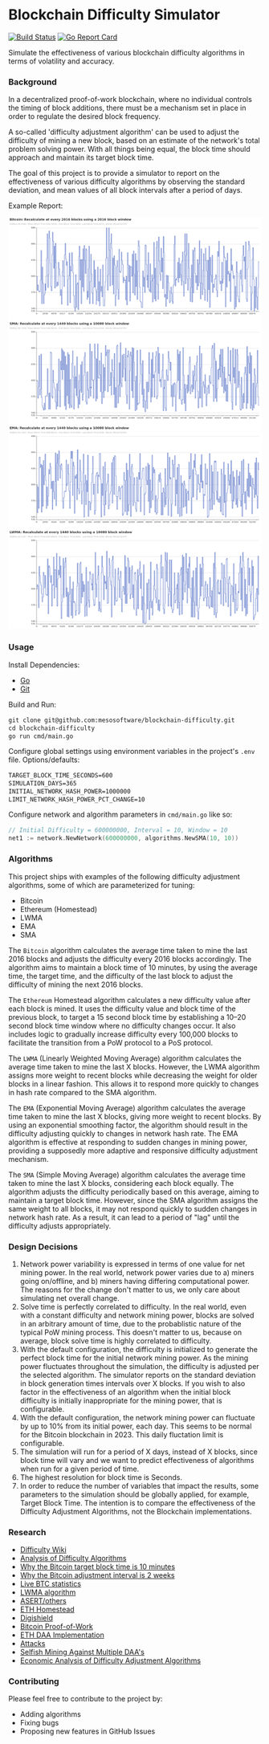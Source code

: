 # Blockchain Difficulty Simulator

[![Build Status](https://github.com/seanvaleo/dsim/actions/workflows/go.yml/badge.svg)](https://github.com/seanvaleo/dsim/actions)
[![Go Report Card](https://goreportcard.com/badge/github.com/seanvaleo/dsim)](https://goreportcard.com/report/github.com/seanvaleo/dsim)

Simulate the effectiveness of various blockchain difficulty algorithms in terms of volatility and accuracy.


### Background

In a decentralized proof-of-work blockchain, where no individual controls the timing of block additions, there
must be a mechanism set in place in order to regulate the desired block frequency.

A so-called 'difficulty adjustment algorithm' can be used to adjust the difficulty of mining a new block,
based on an estimate of the network's total problem solving power. With all things being equal, the
block time should approach and maintain its target block time.

The goal of this project is to provide a simulator to report on the effectiveness of various
difficulty algorithms by observing the standard deviation, and mean values of all block intervals
after a period of days.

Example Report:

![screenshot](screenshot.png)


### Usage

Install Dependencies:
- [Go](https://golang.org/doc/install)
- [Git](https://git-scm.com/download)

Build and Run:
```
git clone git@github.com:mesosoftware/blockchain-difficulty.git
cd blockchain-difficulty
go run cmd/main.go
```

Configure global settings using environment variables in the project's `.env` file. Options/defaults:
```
TARGET_BLOCK_TIME_SECONDS=600
SIMULATION_DAYS=365
INITIAL_NETWORK_HASH_POWER=1000000
LIMIT_NETWORK_HASH_POWER_PCT_CHANGE=10
```

Configure network and algorithm parameters in `cmd/main.go` like so:
```go
// Initial Difficulty = 600000000, Interval = 10, Window = 10
net1 := network.NewNetwork(600000000, algorithms.NewSMA(10, 10))
```

### Algorithms

This project ships with examples of the following difficulty adjustment algorithms, some of which are parameterized for tuning:

- Bitcoin
- Ethereum (Homestead)
- LWMA
- EMA
- SMA

The `Bitcoin` algorithm calculates the average time taken to mine the last 2016 blocks and adjusts the difficulty every 2016 blocks accordingly. The algorithm aims to maintain a block time of 10 minutes, by using the average time, the target time, and the difficulty of the last block to adjust the difficulty of mining the next 2016 blocks.

The `Ethereum` Homestead algorithm  calculates a new difficulty value after each block is mined. It uses the difficulty value and block time of the previous block, to target a 15 second block time by establishing a 10–20 second block time window where no difficulty changes occur. It also includes logic to gradually increase difficulty every 100,000 blocks to facilitate the transition from a PoW protocol to a PoS protocol.

The `LWMA` (Linearly Weighted Moving Average) algorithm calculates the average time taken to mine the last X blocks. However, the LWMA algorithm assigns more weight to recent blocks while decreasing the weight for older blocks in a linear fashion. This allows it to respond more quickly to changes in hash rate compared to the SMA algorithm.

The `EMA` (Exponential Moving Average) algorithm calculates the average time taken to mine the last X blocks, giving more weight to recent blocks. By using an exponential smoothing factor, the algorithm should result in the difficulty adjusting quickly to changes in network hash rate. The EMA algorithm is effective at responding to sudden changes in mining power, providing a supposedly more adaptive and responsive difficulty adjustment mechanism.

The `SMA` (Simple Moving Average) algorithm calculates the average time taken to mine the last X blocks, considering each block equally. The algorithm adjusts the difficulty periodically based on this average, aiming to maintain a target block time. However, since the SMA algorithm assigns the same weight to all blocks, it may not respond quickly to sudden changes in network hash rate. As a result, it can lead to a period of "lag" until the difficulty adjusts appropriately.


### Design Decisions

1) Network power variability is expressed in terms of one value for net mining power. In the real world, network power varies due to a) miners going on/offline, and b) miners having differing computational power. The reasons for the change don't matter to us, we only care about simulating net overall change.
2) Solve time is perfectly correlated to difficulty. In the real world, even with a constant difficulty and network mining power, blocks are solved in an arbitrary amount of time, due to the probablistic nature of the typical PoW mining process. This doesn't matter to us, because on average, block solve time is highly correlated to difficulty.
3) With the default configuration, the difficulty is initialized to generate the perfect block time for the initial network mining power. As the mining power fluctuates throughout the simulation, the difficulty is adjusted per the selected algorithm. The simulator reports on the standard deviation in block generation times intervals over X blocks. If you wish to also factor in the effectiveness of an algorithm when the initial block difficulty is initially inappropriate for the mining power, that is configurable.
4) With the default configuration, the network mining power can fluctuate by up to 10% from its initial power, each day. This seems to be normal for the Bitcoin blockchain in 2023. This daily fluctation limit is configurable. 
5) The simulation will run for a period of X days, instead of X blocks, since block time will vary and we want to predict effectiveness of algorithms when run for a given period of time.
6) The highest resolution for block time is Seconds.
7) In order to reduce the number of variables that impact the results, some parameters to the simulation should be globally applied, for example, Target Block Time. The intention is to compare the effectiveness of the Difficulty Adjustment Algorithms, not the Blockchain implementations.


### Research

- [Difficulty Wiki](https://en.bitcoin.it/wiki/Difficulty)
- [Analysis of Difficulty Algorithms](https://github.com/zawy12/difficulty-algorithms/issues/50)
- [Why the Bitcoin target block time is 10 minutes](https://bitcoin.stackexchange.com/questions/1863/why-was-the-target-block-time-chosen-to-be-10-minutes)
- [Why the Bitcoin adjustment interval is 2 weeks](https://bitcoin.stackexchange.com/questions/65868/why-was-it-chosen-to-adjust-difficulty-every-2-weeks-rather-than-2-days-or-ever)
- [Live BTC statistics](https://siastats.info/mining)
- [LWMA algorithm](https://github.com/zawy12/difficulty-algorithms/issues/3)
- [ASERT/others](https://reference.cash/protocol/blockchain/proof-of-work/difficulty-adjustment-algorithm)
- [ETH Homestead](https://blog.cotten.io/ethereums-eip-2-4-15-second-block-target-98d4c11017e1)
- [Digishield](https://dgbwiki.com/index.php?title=DigiShield)
- [Bitcoin Proof-of-Work](https://github.com/bitcoin/bitcoin/blob/master/src/pow.cpp)
- [ETH DAA Implementation](https://github.com/ethereum/go-ethereum/blob/81d328a73e00454912edf79e74f7d041467fa2aa/consensus/ethash/difficulty.go#L82)
- [Attacks](https://old.reddit.com/r/Bitcoin/comments/mtugta/mentor_monday_april_19_2021_ask_all_your_bitcoin/gv86j6b/?context=5)
- [Selfish Mining Against Multiple DAA's](https://eprint.iacr.org/2020/094.pdf)
- [Economic Analysis of Difficulty Adjustment Algorithms](https://papers.ssrn.com/sol3/papers.cfm?abstract_id=3410460)


### Contributing

Please feel free to contribute to the project by:
- Adding algorithms
- Fixing bugs
- Proposing new features in GitHub Issues

